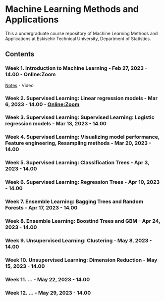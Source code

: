 # Machine Learning Methods and Applications

This a undergraduate course repository of Machine Learning Methods and Applications at Eskisehir Technical University, Department of Statistics.


## Contents

### Week 1. Introduction to Machine Learning - Feb 27, 2023 - 14.00 - Online:Zoom

[Notes](https://github.com/mcavs/ESTUStat_2023Spring_MachineLearningMethodsandApplications/blob/main/LectureNotes/Week1.pdf) - Video


### Week 2. Supervised Learning: Linear regression models - Mar 6, 2023 - 14.00 - [Online:Zoom](https://us05web.zoom.us/j/7869396483?pwd=U3pHRTFqNTlpRmd3a25rSklnMEZ1QT09)


### Week 3. Supervised Learning: Supervised Learning: Logistic regression models - Mar 13, 2023 - 14.00


### Week 4. Supervised Learning: Visualizing model performance, Feature engineering, Resampling methods - Mar 20, 2023 - 14.00


### Week 5. Supervised Learning: Classification Trees - Apr 3, 2023 - 14.00


### Week 6. Supervised Learning: Regression Trees - Apr 10, 2023 - 14.00


### Week 7. Ensemble Learning: Bagging Trees and Random Forests - Apr 17, 2023 - 14.00


### Week 8. Ensemble Learning: Boostind Trees and GBM - Apr 24, 2023 - 14.00


### Week 9. Unsupervised Learning: Clustering - May 8, 2023 - 14.00


### Week 10. Unsupervised Learning: Dimension Reduction - May 15, 2023 - 14.00


### Week 11. ... - May 22, 2023 - 14.00


### Week 12. ... - May 29, 2023 - 14.00






